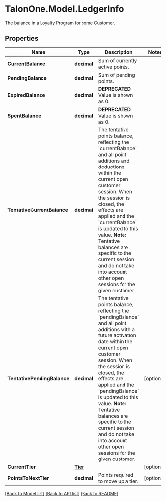 # TalonOne.Model.LedgerInfo
The balance in a Loyalty Program for some Customer.
## Properties

Name | Type | Description | Notes
------------ | ------------- | ------------- | -------------
**CurrentBalance** | **decimal** | Sum of currently active points. | 
**PendingBalance** | **decimal** | Sum of pending points. | 
**ExpiredBalance** | **decimal** | **DEPRECATED** Value is shown as 0.  | 
**SpentBalance** | **decimal** | **DEPRECATED** Value is shown as 0.  | 
**TentativeCurrentBalance** | **decimal** | The tentative points balance, reflecting the &#x60;currentBalance&#x60; and all point additions and deductions within the current open customer session. When the session is closed, the effects are applied and the &#x60;currentBalance&#x60; is updated to this value.  **Note:** Tentative balances are specific to the current session and do not take into account other open sessions for the given customer.  | 
**TentativePendingBalance** | **decimal** | The tentative points balance, reflecting the &#x60;pendingBalance&#x60; and all point additions with a future activation date within the current open customer session. When the session is closed, the effects are applied and the &#x60;pendingBalance&#x60; is updated to this value.  **Note:** Tentative balances are specific to the current session and do not take into account other open sessions for the given customer.  | [optional] 
**CurrentTier** | [**Tier**](Tier.md) |  | [optional] 
**PointsToNextTier** | **decimal** | Points required to move up a tier. | [optional] 

[[Back to Model list]](../README.md#documentation-for-models) [[Back to API list]](../README.md#documentation-for-api-endpoints) [[Back to README]](../README.md)

